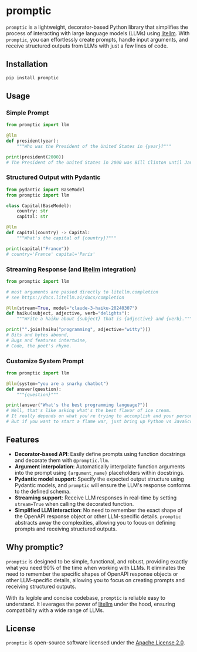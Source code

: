 # promptic

`promptic` is a lightweight, decorator-based Python library that simplifies the process of interacting with large language models (LLMs) using [litellm][litellm]. With `promptic`, you can effortlessly create prompts, handle input arguments, and receive structured outputs from LLMs with just a few lines of code.

## Installation

```bash
pip install promptic
```

## Usage

### Simple Prompt

```python
from promptic import llm

@llm
def president(year):
    """Who was the President of the United States in {year}?"""

print(president(2000))
# The President of the United States in 2000 was Bill Clinton until January 20th, when George W. Bush was inaugurated as the 43rd President.
```

### Structured Output with Pydantic

```python
from pydantic import BaseModel
from promptic import llm

class Capital(BaseModel):
    country: str
    capital: str

@llm
def capital(country) -> Capital:
    """What's the capital of {country}?"""

print(capital("France"))
# country='France' capital='Paris'
```

### Streaming Response (and [litellm][litellm] integration)

```python
from promptic import llm

# most arguments are passed directly to litellm.completion
# see https://docs.litellm.ai/docs/completion

@llm(stream=True, model="claude-3-haiku-20240307")
def haiku(subject, adjective, verb="delights"):
    """Write a haiku about {subject} that is {adjective} and {verb}."""

print("".join(haiku("programming", adjective="witty")))
# Bits and bytes abound,
# Bugs and features intertwine,
# Code, the poet's rhyme.
```

### Customize System Prompt

```python
from promptic import llm

@llm(system="you are a snarky chatbot")
def answer(question):
    """{question}"""

print(answer("What's the best programming language?"))
# Well, that's like asking what's the best flavor of ice cream. 
# It really depends on what you're trying to accomplish and your personal preferences. 
# But if you want to start a flame war, just bring up Python vs JavaScript.
```

## Features

- **Decorator-based API**: Easily define prompts using function docstrings and decorate them with `@promptic.llm`.
- **Argument interpolation**: Automatically interpolate function arguments into the prompt using `{argument_name}` placeholders within docstrings.
- **Pydantic model support**: Specify the expected output structure using Pydantic models, and `promptic` will ensure the LLM's response conforms to the defined schema.
- **Streaming support**: Receive LLM responses in real-time by setting `stream=True` when calling the decorated function.
- **Simplified LLM interaction**: No need to remember the exact shape of the OpenAPI response object or other LLM-specific details. `promptic` abstracts away the complexities, allowing you to focus on defining prompts and receiving structured outputs.


## Why promptic?

`promptic` is designed to be simple, functional, and robust, providing exactly what you need 90% of the time when working with LLMs. It eliminates the need to remember the specific shapes of OpenAPI response objects or other LLM-specific details, allowing you to focus on creating prompts and receiving structured outputs.

With its legible and concise codebase, `promptic` is reliable easy to understand. It leverages the power of [litellm][litellm] under the hood, ensuring compatibility with a wide range of LLMs.

## License

`promptic` is open-source software licensed under the [Apache License 2.0](https://www.apache.org/licenses/LICENSE-2.0).

[litellm]: https://github.com/BerriAI/litellm
